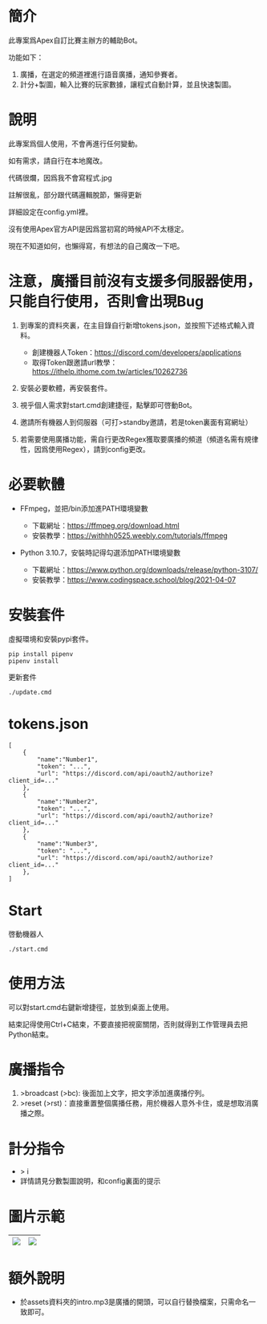# 簡介
此專案爲Apex自訂比賽主辦方的輔助Bot。

功能如下：
1. 廣播，在選定的頻道裡進行語音廣播，通知參賽者。
2. 計分+製圖，輸入比賽的玩家數據，讓程式自動計算，並且快速製圖。

# 說明
此專案爲個人使用，不會再進行任何變動。

如有需求，請自行在本地魔改。

代碼很爛，因爲我不會寫程式.jpg

註解很亂，部分跟代碼邏輯脫節，懶得更新

詳細設定在config.yml裡。

沒有使用Apex官方API是因爲當初寫的時候API不太穩定。

現在不知道如何，也懶得寫，有想法的自己魔改一下吧。

# 注意，廣播目前沒有支援多伺服器使用，只能自行使用，否則會出現Bug
1. 到專案的資料夾裏，在主目錄自行新增tokens.json，並按照下述格式輸入資料。
    - 創建機器人Token：https://discord.com/developers/applications
    - 取得Token跟邀請url教學：https://ithelp.ithome.com.tw/articles/10262736

2. 安裝必要軟體，再安裝套件。

3. 視乎個人需求對start.cmd創建捷徑，點擊即可啓動Bot。

4. 邀請所有機器人到伺服器（可打\>standby邀請，若是token裏面有寫網址）

5. 若需要使用廣播功能，需自行更改Regex獲取要廣播的頻道（頻道名需有規律性，因爲使用Regex），請到config更改。

# 必要軟體
- FFmpeg，並把/bin添加進PATH環境變數
    - 下載網址：https://ffmpeg.org/download.html
    - 安裝教學：https://withhh0525.weebly.com/tutorials/ffmpeg

- Python 3.10.7，安裝時記得勾選添加PATH環境變數
    - 下載網址：https://www.python.org/downloads/release/python-3107/
    - 安裝教學：https://www.codingspace.school/blog/2021-04-07

# 安裝套件
虛擬環境和安裝pypi套件。
```shell
pip install pipenv
pipenv install
```

更新套件
```shell
./update.cmd
```

# tokens.json
```
[  
    {
        "name":"Number1",
        "token": "...",
        "url": "https://discord.com/api/oauth2/authorize?client_id=..."
    },
    {
        "name":"Number2",
        "token": "...",
        "url": "https://discord.com/api/oauth2/authorize?client_id=..."
    },
    {
        "name":"Number3",
        "token": "...",
        "url": "https://discord.com/api/oauth2/authorize?client_id=..."
    },
]
```

# Start
啓動機器人
```shell
./start.cmd
```

# 使用方法
可以對start.cmd右鍵新增捷徑，並放到桌面上使用。

結束記得使用Ctrl+C結束，不要直接把視窗關閉，否則就得到工作管理員去把Python結束。

# 廣播指令
1. \>broadcast (>bc): 後面加上文字，把文字添加進廣播佇列。
2. \>reset (>rst)：直接重置整個廣播任務，用於機器人意外卡住，或是想取消廣播之際。

# 計分指令
- \> i
- 詳情請見分數製圖說明，和config裏面的提示

# 圖片示範
|<img src="https://i.imgur.com/jkHWo0g.png">|<img src="https://i.imgur.com/f3VhOto.png">|
|---|---|

# 額外說明
- 於assets資料夾的intro.mp3是廣播的開頭，可以自行替換檔案，只需命名一致即可。
